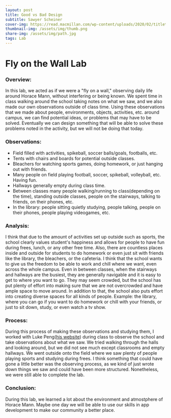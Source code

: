 ```yaml
---
layout: post
title: Good vs Bad Design
subtitle: Sawyer Scheiner
cover-img: https://read.macmillan.com/wp-content/uploads/2020/02/titletreatment_flyonthewall.png
thumbnail-img: /assets/img/thumb.png
share-img: /assets/img/path.jpg
tags: Lab
---
```


# Fly on the Wall Lab

### Overview:
In this lab, we acted as if we were a "fly on a wall," observing daily life around Horace Mann, without interfering or being known. We spent time in class walking around the school taking notes on what we saw, and we also made our own observations outside of class time. Using these observations that we made about people, environments, objects, activities, etc. around campus, we can find potential ideas, or problems that may have to be solved. Eventually we can design something that will be able to solve these problems noted in the activity, but we will not be doing that today. 

### Observations:
- Field filled with activities, spikeball, soccer balls/goals, footballs, etc. 
- Tents with chairs and boards for potential outside classes.
- Bleachers for watching sports games, doing homework, or just hanging out with friends.
- Many people on field playing football, soccer, spikeball, volleyball, etc. Having fun.
- Hallways generally empty during class time.
- Between classes many people walking/running to class(depending on the time), standing outside classes, people on the stairways, talking to friends, on their phones, etc.
- In the library: people sitting quietly studying, people talking, people on their phones, people playing videogames, etc.

### Analysis:
I think that due to the amount of activities set up outside such as sports, the school clearly values student's happiness and allows for people to have fun during frees, lunch, or any other free time. Also, there are countless places inside and outside for students to do homework or even just sit with friends like the library, the bleachers, or the cafeteria. I think that the school wants to give us the freedom to be able to work and chill where we want, even across the whole campus.
Even in between classes, when the stairways and hallways are the busiest, they are generally navigable and it is easy to get to where you want to go. They may seem crowded, but the school has put plenty of effort into making sure that we are not overcrowded and have ample space to move around.
In addition to that, the school also puts effort into creating diverse spaces for all kinds of people. Example: the library, where you can go if you want to do homework or chill with your friends, or just to sit down, study, or even watch a tv show. 

### Process:
During this process of making these observations and studying them, I worked with Luke Peng([his website](https://lukepeng123.github.io/)) during class to observe the school and take observations about what we saw. We tried walking through the halls and looking around, but we did not see much except classrooms and empty hallways. We went outside onto the field where we saw plenty of people playing sports and studying during frees. I think something that could have gone a little better was the observing process, as we kind of just wrote down things we saw and could have been more structured. Nonetheless, we were still able to complete the lab.

### Conclusion:
During this lab, we learned a lot about the environment and atmostphere of Horace Mann. Maybe one day we will be able to use our skills in app development to make our community a better place.
